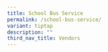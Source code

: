 ```yaml
---
title: School Bus Service
permalink: /school-bus-service/
variant: tiptap
description: ""
third_nav_title: Vendors
---
```

